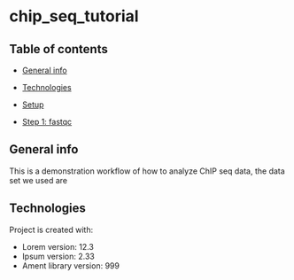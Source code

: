 # chip_seq_tutorial


## Table of contents
* [General info](#general-info)
* [Technologies](#technologies)
* [Setup](#setup)

* [Step 1: fastqc](#fastqc)

## General info
This is a demonstration workflow of how to analyze ChIP seq data, the data set we used are
	
## Technologies
Project is created with:
* Lorem version: 12.3
* Ipsum version: 2.33
* Ament library version: 999
